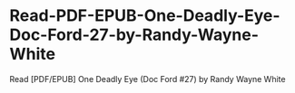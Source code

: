 # Read-PDF-EPUB-One-Deadly-Eye-Doc-Ford-27-by-Randy-Wayne-White
Read [PDF/EPUB] One Deadly Eye (Doc Ford #27) by Randy Wayne White
